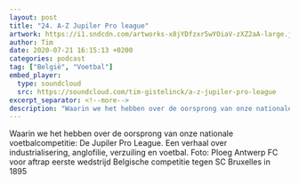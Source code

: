 ```yaml
---
layout: post
title: "24. A-Z Jupiler Pro league"
artwork: https://i1.sndcdn.com/artworks-x8jYDfzxr5wYOiaV-zXZ2aA-large.jpg
author: Tim
date: 2020-07-21 16:15:13 +0200
categories: podcast
tag: ["België", "Voetbal"]
embed_player:
  type: soundcloud
  src: https://soundcloud.com/tim-gistelinck/a-z-jupiler-pro-league
excerpt_separator: <!--more-->
description: "Waarin we het hebben over de oorsprong van onze nationale voetbalcompetitie: De Jupiler Pro League."
---
```

Waarin we het hebben over de oorsprong van onze nationale voetbalcompetitie: De Jupiler Pro League. Een verhaal over industrialisering, anglofilie, verzuiling en voetbal.
Foto: Ploeg Antwerp FC voor aftrap eerste wedstrijd Belgische competitie tegen SC Bruxelles in 1895